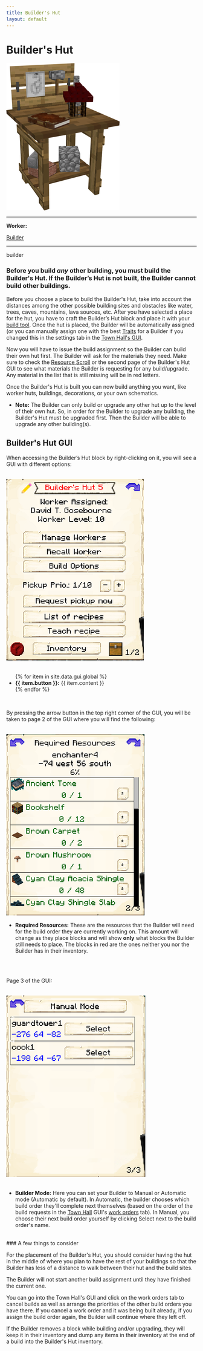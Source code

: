 ```yaml
---
title: Builder's Hut
layout: default
---
```

# Builder's Hut

<div class="infobox box text-center">
    <img src="../../assets/images/buildings/builder.png" alt="Builder's Hut" />
    <hr />
    <div class="row section-text text-left">
        <div class="col">
        <p><strong>Worker:</strong></p>
        </div>
        <div class="col">
        <p><a href="../workers/builder">Builder</a></p>
        </div>
    </div>
    <hr />
    <recipe>builder</recipe>
</div>

### Before you build *any* other building, you must build the Builder's Hut. If the Builder’s Hut is not built, the Builder cannot build other buildings.

Before you choose a place to build the Builder's Hut, take into account the distances among the other possible building sites and obstacles like water, trees, caves, mountains, lava sources, etc. After you have selected a place for the hut, you have to craft the Builder’s Hut block and place it with your [build tool](../items/buildtool). Once the hut is placed, the Builder will be automatically assigned (or you can manually assign one with the best [Traits](../systems/worker) for a Builder if you changed this in the settings tab in the [Town Hall's GUI](../../source/workers/chickenfarmer).

Now you will have to issue the build assignment so the Builder can build their own hut first. The Builder will ask for the materials they need. Make sure to check the [Resource Scroll](../../source/items/resourcescroll) or the second page of the Builder's Hut GUI to see what materials the Builder is requesting for any build/upgrade. Any material in the list that is still missing will be in red letters.

Once the Builder's Hut is built you can now build anything you want, like worker huts, buildings, decorations, or your own schematics.

- **Note:** The Builder can only build or upgrade any other hut up to the level of their own hut. So, in order for the Builder to upgrade any building, the Builder's Hut must be upgraded first. Then the Builder will be able to upgrade any other building(s).

## Builder's Hut GUI

<div class="row">
  <div class="col">
    
  When accessing the Builder’s Hut block by right-clicking on it, you will see a GUI with different options:

  <br>
  <div class="row">
    <div class="col-sm-12 col-md">
      <img src="../../assets/images/gui/buildergui1.png" class="img-fluid mx-auto" alt="Builder GUI">
    </div>
    <div class="col-sm-12 col-md">
      <br>
      <ul>
        {% for item in site.data.gui.global %}
          <li><strong>{{ item.button }}:</strong> {{ item.content }}</li>
        {% endfor %}
      </ul>
    </div>
  </div>
  <br>
      <p>By pressing the arrow button in the top right corner of the GUI, you will be taken to page 2 of the GUI where you will find the following:</p>
  <br>
  <div class="row">
    <div class="col-sm-12 col-md">
      <img src="../../assets/images/gui/buildergui2.png" class="img-fluid mx-auto" alt="Builder GUI 2">
    </div>
    <div class="col-sm-12 col-md">
    <ul>
      <li><strong>Required Resources:</strong> These are the resources that the Builder will need for the build order they are currently working on. This amount will change as they place blocks and will show <strong>only</strong> what blocks the Builder still needs to place. The blocks in red are the ones neither you nor the Builder has in their inventory.</li>
    </ul>
    </div>
  </div>
  <br>
   <div class="col-sm-12 col-md"><br>
      <p>Page 3 of the GUI:</p>
    </div>
  <br>
  <div class="row">
    <div class="col-sm-12 col-md">
      <img src="../../assets/images/gui/buildergui3.png" class="img-fluid mx-auto" alt="Builder GUI 3">
    </div>
  <br>
  <div class="col-sm-12 col-md">
    <ul>
      <li><strong>Builder Mode:</strong> Here you can set your Builder to Manual or Automatic mode (Automatic by default). In Automatic, the builder chooses which build order they'll complete next themselves (based on the order of the build requests in the <a href="../../source/workers/chickenfarmer">Town Hall</a> GUI's <a href="#workorders">work orders</a> tab). In Manual, you choose their next build order yourself by clicking Select next to the build order's name.</li>
    </ul>
  </div>
  </div>
   
  <br>
  </div>
</div>
### A few things to consider

For the placement of the Builder's Hut, you should consider having the hut in the middle of where you plan to have the rest of your buildings so that the Builder has less of a distance to walk between their hut and the build sites.

The Builder will not start another build assignment until they have finished the current one.

<a id="workorders">You</a> can go into the Town Hall's GUI and click on the work orders tab to cancel builds as well as arrange the priorities of the other build orders you have there. If you cancel a work order and it was being built already, if you assign the build order again, the Builder will continue where they left off.

If the Builder removes a block while building and/or upgrading, they will keep it in their inventory and dump any items in their inventory at the end of a build into the Builder's Hut inventory.
<br><br>

